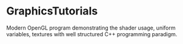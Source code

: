 # GraphicsTutorials
Modern OpenGL program demonstrating the shader usage, uniform variables, textures with well structured C++ programming paradigm.
